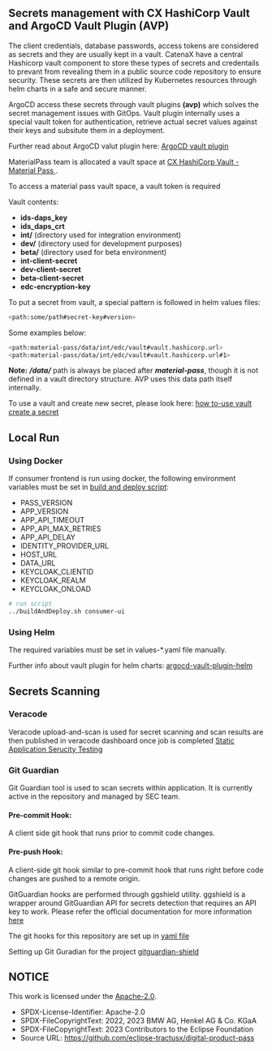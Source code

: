 <!-- 
  Tractus-X - Digital Product Passport Application 
 
  Copyright (c) 2022, 2024 BMW AG, Henkel AG & Co. KGaA
  Copyright (c) 2022, 2024 Contributors to the Eclipse Foundation

  See the NOTICE file(s) distributed with this work for additional
  information regarding copyright ownership.
 
  This program and the accompanying materials are made available under the
  terms of the Apache License, Version 2.0 which is available at
  https://www.apache.org/licenses/LICENSE-2.0.
 
  Unless required by applicable law or agreed to in writing, software
  distributed under the License is distributed on an "AS IS" BASIS
  WITHOUT WARRANTIES OR CONDITIONS OF ANY KIND,
  either express or implied. See the
  License for the specific language govern in permissions and limitations
  under the License.
 
  SPDX-License-Identifier: Apache-2.0
-->

## Secrets management with CX HashiCorp Vault and ArgoCD Vault Plugin (AVP)

The client credentials, database passwords, access tokens are considered as secrets and they are usually kept in a vault. CatenaX have a central Hashicorp vault component to store these types of secrets and credentails to prevant from revealing them in a public source code repository to ensure security. These secrets are then utilized by Kubernetes resources through helm charts in a safe and secure manner.

ArgoCD access these secrets through vault plugins **(avp)** which solves the secret management issues with GitOps. Vault plugin internally uses a special vault token for authentication,  retrieve actual secret values against their keys and subsitute them in a deployment.

Further read about ArgoCD valut plugin here: [ArgoCD vault plugin](https://argocd-vault-plugin.readthedocs.io/en/stable/)

MaterialPass team is allocated a vault space at [CX HashiCorp Vault - Material Pass ](https://vault.demo.catena-x.net/ui/vault/secrets/material-pass/list).

To access a material pass vault space, a vault token is required

 Vault contents:
- **ids-daps_key**
- **ids_daps_crt**
- **int/** (directory used for integration environment)
- **dev/** (directory used for development purposes)
- **beta/** (directory used for beta environment)
- **int-client-secret**
- **dev-client-secret**
- **beta-client-secret**
- **edc-encryption-key**

To put a secret from vault, a special pattern is followed in helm values files:

```bash
<path:some/path#secret-key#version>
```

Some examples below:
```bash
<path:material-pass/data/int/edc/vault#vault.hashicorp.url>
<path:material-pass/data/int/edc/vault#vault.hashicorp.url#1>
```

**Note:** ***/data/*** path is always be placed after ***material-pass***, though it is not defined in a vault directory structure. AVP uses this data path itself internally.

To use a vault and create new secret, please look here: [how to-use vault create a secret](https://catenax-ng.github.io/docs/guides/how-to-use-vault#create-a-secret)

## Local Run

### Using Docker

If consumer frontend is run using docker, the following environment variables must be set in [build and deploy script](../buildAndDeploy.sh):

- PASS_VERSION
- APP_VERSION
- APP_API_TIMEOUT
- APP_API_MAX_RETRIES
- APP_API_DELAY
- IDENTITY_PROVIDER_URL
- HOST_URL
- DATA_URL
- KEYCLOAK_CLIENTID
- KEYCLOAK_REALM
- KEYCLOAK_ONLOAD



```bash
# run script
../buildAndDeploy.sh consumer-ui
```
### Using Helm

The required variables must be set in values-*.yaml file manually.

Further info about vault plugin for helm charts: [argocd-vault-plugin-helm](https://catenax-ng.github.io/docs/guides/ArgoCD/howto-use-vault-secrets-with-argocd#argocd-vault-plugin-helm)


## Secrets Scanning

### Veracode
Veracode upload-and-scan is used for secret scanning and scan results are then published in veracode dashboard once job is completed [Static Application Serucity Testing](./IaC.md)

### Git Guardian

Git Guardian tool is used to scan secrets within application. It is currently active in the repository and managed by SEC team.

#### Pre-commit Hook:

A client side git hook that runs prior to commit code changes.

#### Pre-push Hook:

A client-side git hook similar to pre-commit hook that runs right before code changes are pushed to a remote origin.

GitGuardian hooks are performed through ggshield utility. ggshield is a wrapper around GitGuardian API for secrets detection that requires an API key to work. Please refer the official documentation for more information [here](https://docs.gitguardian.com/ggshield-docs/integrations/git-hooks/pre-commit)

The git hooks for this repository are set up in [yaml file](../pre-commit-config.yaml)



Setting up Git Guradian for the project [gitguardian-shield](https://docs.gitguardian.com/ggshield-docs/getting-started)


## NOTICE

This work is licensed under the [Apache-2.0](https://www.apache.org/licenses/LICENSE-2.0).

- SPDX-License-Identifier: Apache-2.0
- SPDX-FileCopyrightText: 2022, 2023 BMW AG, Henkel AG & Co. KGaA
- SPDX-FileCopyrightText: 2023 Contributors to the Eclipse Foundation
- Source URL: https://github.com/eclipse-tractusx/digital-product-pass
